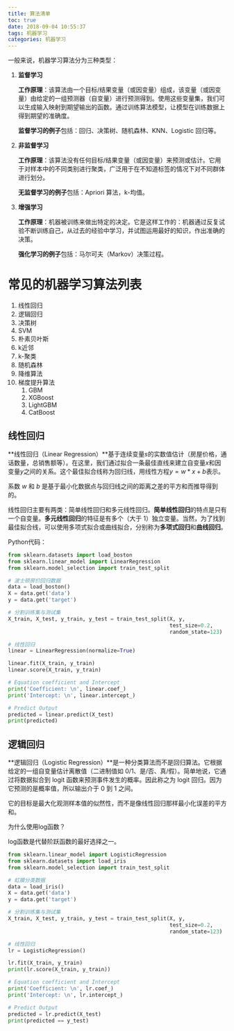 ```yaml
---
title: 算法清单
toc: true
date: 2018-09-04 10:55:37
tags: 机器学习
categories: 机器学习
---
```


一般来说，机器学习算法分为三种类型：

1. **监督学习**

   **工作原理**：该算法由一个目标/结果变量（或因变量）组成，该变量（或因变量）由给定的一组预测器（自变量）进行预测得到。使用这些变量集，我们可以生成输入映射到期望输出的函数。通过训练算法模型，让模型在训练数据上得到期望的准确度。

   **监督学习的例子**包括：回归、决策树、随机森林、KNN、Logistic 回归等。

2. **非监督学习**

   **工作原理**：该算法没有任何目标/结果变量（或因变量）来预测或估计。它用于对样本中的不同类别进行聚类，广泛用于在不知道标签的情况下对不同群体进行划分。

   **无监督学习的例子**包括：Apriori 算法，k-均值。

3. **增强学习**

   **工作原理**：机器被训练来做出特定的决定。它是这样工作的：机器通过反复试验不断训练自己，从过去的经验中学习，并试图运用最好的知识，作出准确的决策。

   **强化学习的例子**包括：马尔可夫（Markov）决策过程。



# 常见的机器学习算法列表

1. 线性回归
2. 逻辑回归
3. 决策树
4. SVM
5. 朴素贝叶斯
6. k近邻
7. k-聚类
8. 随机森林
9. 降维算法
10. 梯度提升算法
    1. GBM
    2. XGBoost
    3. LightGBM
    4. CatBoost

## 线性回归

**线性回归（Linear Regression）**基于连续变量$s$的实数值估计（房屋价格，通话数量，总销售额等）。在这里，我们通过拟合一条最佳直线来建立自变量$x$和因变量$y$之间的关系。这个最佳拟合线称为回归线，用线性方程$y= w*x+b$表示。

系数 $w$ 和 $b$ 是基于最小化数据点与回归线之间的距离之差的平方和而推导得到的。 

线性回归主要有两类：简单线性回归和多元线性回归。**简单线性回归**的特点是只有一个自变量。**多元线性回归**的特征是有多个（大于 1）独立变量。当然，为了找到最佳拟合线，可以使用多项式拟合或曲线拟合，分别称为**多项式回归**和**曲线回归**。

Python代码：

```python
from sklearn.datasets import load_boston
from sklearn.linear_model import LinearRegression
from sklearn.model_selection import train_test_split

# 波士顿房价回归数据
data = load_boston()
X = data.get('data')
y = data.get('target')

# 分割训练集与测试集
X_train, X_test, y_train, y_test = train_test_split(X, y,
                                                    test_size=0.2,
                                                    random_state=123)

# 线性回归
linear = LinearRegression(normalize=True)

linear.fit(X_train, y_train)
linear.score(X_train, y_train)

# Equation coefficient and Intercept
print('Coefficient: \n', linear.coef_)
print('Intercept: \n', linear.intercept_)

# Predict Output
predicted = linear.predict(X_test)
print(predicted)
```

## 逻辑回归

**逻辑回归（Logistic Regression）**是一种分类算法而不是回归算法。它根据给定的一组自变量估计离散值（二进制值如 0/1、是/否、真/假）。简单地说，它通过将数据拟合到 logit 函数来预测事件发生的概率。因此称之为 logit 回归。因为它预测的是概率值，所以输出介于 0 到 1 之间。

它的目标是最大化观测样本值的似然性，而不是像线性回归那样最小化误差的平方和。

为什么使用log函数？

log函数是代替阶跃函数的最好选择之一。

```python
from sklearn.linear_model import LogisticRegression
from sklearn.datasets import load_iris
from sklearn.model_selection import train_test_split

# 虹膜分类数据
data = load_iris()
X = data.get('data')
y = data.get('target')

# 分割训练集与测试集
X_train, X_test, y_train, y_test = train_test_split(X, y,
                                                    test_size=0.2,
                                                    random_state=123)

# 线性回归
lr = LogisticRegression()

lr.fit(X_train, y_train)
print(lr.score(X_train, y_train))

# Equation coefficient and Intercept
print('Coefficient: \n', lr.coef_)
print('Intercept: \n', lr.intercept_)

# Predict Output
predicted = lr.predict(X_test)
print(predicted == y_test)
```


